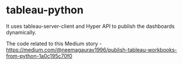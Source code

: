 # tableau-python

It uses tableau-server-client and Hyper API to publish the dashboards dynamically.

The code related to this Medium story - https://medium.com/@neemagaurav1996/publish-tableau-workbooks-from-python-1a0c195c70f0
